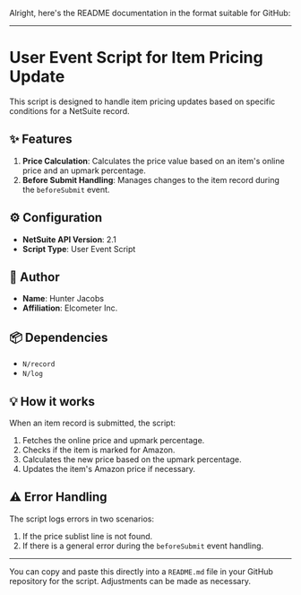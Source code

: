 Alright, here's the README documentation in the format suitable for GitHub:

---

# User Event Script for Item Pricing Update

This script is designed to handle item pricing updates based on specific conditions for a NetSuite record.

## :sparkles: Features
1. **Price Calculation**: Calculates the price value based on an item's online price and an upmark percentage.
2. **Before Submit Handling**: Manages changes to the item record during the `beforeSubmit` event.

## :gear: Configuration
- **NetSuite API Version**: 2.1
- **Script Type**: User Event Script

## :bust_in_silhouette: Author
- **Name**: Hunter Jacobs
- **Affiliation**: Elcometer Inc.

## :package: Dependencies
- `N/record`
- `N/log`

## :bulb: How it works

When an item record is submitted, the script:
1. Fetches the online price and upmark percentage.
2. Checks if the item is marked for Amazon.
3. Calculates the new price based on the upmark percentage.
4. Updates the item's Amazon price if necessary.

## :warning: Error Handling
The script logs errors in two scenarios:
1. If the price sublist line is not found.
2. If there is a general error during the `beforeSubmit` event handling.

---

You can copy and paste this directly into a `README.md` file in your GitHub repository for the script. Adjustments can be made as necessary.
